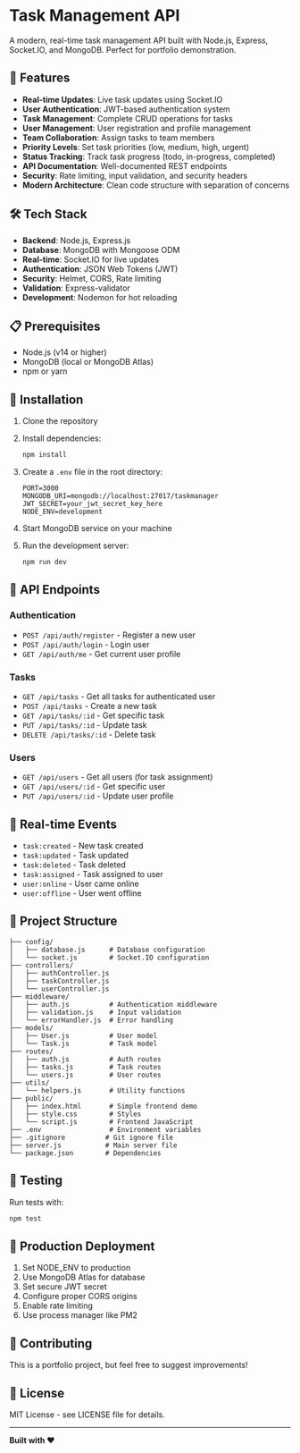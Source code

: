 # Task Management API

A modern, real-time task management API built with Node.js, Express, Socket.IO, and MongoDB. Perfect for portfolio demonstration.

## 🚀 Features

- **Real-time Updates**: Live task updates using Socket.IO
- **User Authentication**: JWT-based authentication system
- **Task Management**: Complete CRUD operations for tasks
- **User Management**: User registration and profile management
- **Team Collaboration**: Assign tasks to team members
- **Priority Levels**: Set task priorities (low, medium, high, urgent)
- **Status Tracking**: Track task progress (todo, in-progress, completed)
- **API Documentation**: Well-documented REST endpoints
- **Security**: Rate limiting, input validation, and security headers
- **Modern Architecture**: Clean code structure with separation of concerns

## 🛠️ Tech Stack

- **Backend**: Node.js, Express.js
- **Database**: MongoDB with Mongoose ODM
- **Real-time**: Socket.IO for live updates
- **Authentication**: JSON Web Tokens (JWT)
- **Security**: Helmet, CORS, Rate limiting
- **Validation**: Express-validator
- **Development**: Nodemon for hot reloading

## 📋 Prerequisites

- Node.js (v14 or higher)
- MongoDB (local or MongoDB Atlas)
- npm or yarn

## 🚀 Installation

1. Clone the repository
2. Install dependencies:
   ```bash
   npm install
   ```

3. Create a `.env` file in the root directory:
   ```env
   PORT=3000
   MONGODB_URI=mongodb://localhost:27017/taskmanager
   JWT_SECRET=your_jwt_secret_key_here
   NODE_ENV=development
   ```

4. Start MongoDB service on your machine

5. Run the development server:
   ```bash
   npm run dev
   ```

## 📖 API Endpoints

### Authentication
- `POST /api/auth/register` - Register a new user
- `POST /api/auth/login` - Login user
- `GET /api/auth/me` - Get current user profile

### Tasks
- `GET /api/tasks` - Get all tasks for authenticated user
- `POST /api/tasks` - Create a new task
- `GET /api/tasks/:id` - Get specific task
- `PUT /api/tasks/:id` - Update task
- `DELETE /api/tasks/:id` - Delete task

### Users
- `GET /api/users` - Get all users (for task assignment)
- `GET /api/users/:id` - Get specific user
- `PUT /api/users/:id` - Update user profile

## 🔄 Real-time Events

- `task:created` - New task created
- `task:updated` - Task updated
- `task:deleted` - Task deleted
- `task:assigned` - Task assigned to user
- `user:online` - User came online
- `user:offline` - User went offline

## 📁 Project Structure

```
├── config/
│   ├── database.js      # Database configuration
│   └── socket.js        # Socket.IO configuration
├── controllers/
│   ├── authController.js
│   ├── taskController.js
│   └── userController.js
├── middleware/
│   ├── auth.js          # Authentication middleware
│   ├── validation.js    # Input validation
│   └── errorHandler.js  # Error handling
├── models/
│   ├── User.js          # User model
│   └── Task.js          # Task model
├── routes/
│   ├── auth.js          # Auth routes
│   ├── tasks.js         # Task routes
│   └── users.js         # User routes
├── utils/
│   └── helpers.js       # Utility functions
├── public/
│   ├── index.html       # Simple frontend demo
│   ├── style.css        # Styles
│   └── script.js        # Frontend JavaScript
├── .env                 # Environment variables
├── .gitignore          # Git ignore file
├── server.js           # Main server file
└── package.json        # Dependencies
```

## 🧪 Testing

Run tests with:
```bash
npm test
```

## 🚀 Production Deployment

1. Set NODE_ENV to production
2. Use MongoDB Atlas for database
3. Set secure JWT secret
4. Configure proper CORS origins
5. Enable rate limiting
6. Use process manager like PM2

## 🤝 Contributing

This is a portfolio project, but feel free to suggest improvements!

## 📄 License

MIT License - see LICENSE file for details.

---

**Built with ❤️**
